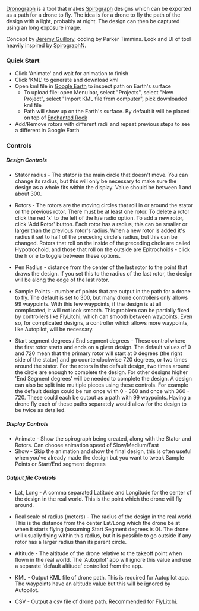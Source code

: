 

[Dronograph](https://parkertimmins.github.io/dronograph/index.html) is a tool that makes [Spirograph](https://en.wikipedia.org/wiki/Spirograph) designs which can be exported as a path for a drone to fly. The idea is for a drone to fly the path of the design with a light, probably at night. The design can then be captured using an long exposure image.

Concept by [Jeremy Guillory](https://www.instagram.com/jeremy.b.guillory/), coding by Parker Timmins. Look and UI of tool heavily inspired by [SpirographN](http://seedcode.com/SpirographN/sgn.html").

### Quick Start
* Click 'Animate' and wait for animation to finish
* Click 'KML' to generate and download kml
* Open kml file in [Google Earth](https://earth.google.com/web/) to inspect path on Earth's surface
    * To upload file: open Menu bar, select "Projects", select "New Project", select "Import KML file from computer", pick downloaded kml file
    * Path will show up on the Earth's surface. By default it will be placed on top of [Enchanted Rock](https://en.wikipedia.org/wiki/Enchanted_Rock)
* Add/Remove rotors with different radii and repeat previous steps to see a different in Google Earth


### Controls
##### Design Controls

* Stator radius - The stator is the main circle that doesn't move. You can change its radius, but this will only be necessary to make sure the design as a whole fits within the display. Value should be between 1 and about 300.

* Rotors - The rotors are the moving circles that roll in or around the stator or the previous rotor. There must be at least one rotor. To delete a rotor click the red 'x' to the left of the h/e radio option. To add a new rotor, click 'Add Rotor' button. Each rotor has a radius, this can be smaller or larger than the previous rotor's radius. When a new rotor is added it's radius it set to half of the preceding
 circle's radius, but this can be changed. Rotors that roll on the inside of the preceding circle are called Hypotrochoid, and those that roll on the outside are Epitrochoids - click the h or e to toggle between these options.

* Pen Radius - distance from the center of the last rotor to the point that draws the design. If you set this to the radius of the last rotor, the design will be along the edge of the last rotor.

* Sample Points - number of points that are output in the path for a drone to fly. The default is set to 300, but many drone controllers only allows 99 waypoints. With this few waypoints, if the design is at all complicated, it will not look smooth. This problem can be partially fixed by controllers like FlyLitchi, which can smooth between waypoints. Even so, for complicated designs, a controller which allows more waypoints, like Autopilot, will be necessary.

* Start segment degrees / End segment degrees - These control where the first rotor starts and ends on a given design. The default values of 0 and 720 mean that the primary rotor will start at 0 degrees (the right side of the stator) and go counterclockwise 720 degrees, or two times around the stator. For the rotors in the default design, two times around the circle are enough to complete the design. For other designs higher 'End Segment degrees' will be needed to complete the design. A design can also be split into multiple pieces using these controls. For example the default design could be run once wi
th 0 - 360 and once with 360 - 720. These could each be output as a path with 99 waypoints. Having a drone fly each of these paths separately would allow for the design to be twice as detailed.



##### Display Controls
* Animate - Show the spirograph being created, along with the Stator and Rotors. Can choose animation speed of Slow/Medium/Fast
* Show - Skip the animation and show the final design, this is often useful when you've already made the design but you want to tweak Sample Points or Start/End segment degrees


##### Output file Controls
* Lat, Long - A comma separated Latitude and Longitude for the center of the design in the real world. This is the point which the drone will fly around.
* Real scale of radius (meters) - The radius of the design in the real world. This is the distance from the center Lat/Long which the drone be at when it starts flying (assuming Start Segment degrees is 0). The drone will usually flying within this radius, but it is possible to go outside if any rotor has a larger radius than its parent circle.
* Altitude - The altitude of the drone relative to the takeoff point when flown in the real world. The 'Autopilot' app will ignore this value and use a separate 'default altitude' controlled from the app.

* KML - Output KML file of drone path. This is required for Autopilot app. The waypoints have an altitude value but this will be ignored by Autopilot.
* CSV - Output a csv file of drone path. Recommended for FlyLitchi.



